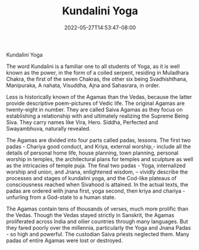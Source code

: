 ﻿---
title: "Kundalini Yoga"
date: 2022-05-27T14:53:47-08:00
description: "yoga Tips for Web Success"
featured_image: "/images/yoga.jpg"
tags: ["yoga"]
---

Kundalini Yoga

The word Kundalini is a familiar one to all students of Yoga, as it is well known as the power, in the form of a coiled serpent, residing in Muladhara Chakra, the first of the seven Chakras, the other six being Svadhishthana, Manipuraka, A  nahata, Visuddha, Ajna and Sahasrara, in order.

Less is historically known of the Agamas than the Vedas, because the latter provide descriptive poem-pictures of Vedic life. The original Agamas are twenty-eight in number. They are called Saiva Agamas as they focus on establishing a relationship with and ultimately realizing the Supreme Being Siva. They carry names like Vira, Hero. Siddha, Perfected and Swayambhuva, naturally revealed.

The Agamas are divided into four parts called padas, lessons. The first two padas - Chariya good conduct, and Kriya, external worship,- include all the details of personal home life, house planning, town planning, personal worship in temples, the architectural plans for temples and sculpture as well as the intricacies of temple puja. The final two padas - Yoga, internalized worship and union, and Jnana, enlightened wisdom, – vividly describe the processes and stages of kundalini yoga, and the Cod-like plateaus of consciousness reached when Sivahood is attained. In the actual texts, the padas are ordered with jnana first, yoga second, then kriya and chariya - unfurling from a God-state to a human state.

The Agamas contain tens of thousands of verses, much more prolific than the Vedas. Though the Vedas stayed strictly in Sanskrit, the Agamas proliferated across India and oilier countries through many languages. But they fared poorly over the millennia, particularly the Yoga and Jnana Padas - so high and powerful. The custodian Saiva priests neglected them. Many padas of entire Agamas were lost or destroyed.

